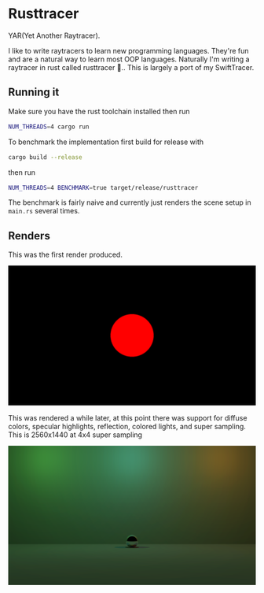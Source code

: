 # Rusttracer

YAR(Yet Another Raytracer).

I like to write raytracers to learn new programming languages. They're fun and are a natural way to learn most OOP languages. Naturally I'm writing a raytracer in rust called rusttracer 🙂.. This is largely a port of my SwiftTracer.

## Running it

Make sure you have the rust toolchain installed then run

```bash
NUM_THREADS=4 cargo run
```

To benchmark the implementation first build for release with

```bash
cargo build --release
```

then run

```bash
NUM_THREADS=4 BENCHMARK=true target/release/rusttracer
```

The benchmark is fairly naive and currently just renders the scene setup in `main.rs` several times.

## Renders

This was the first render produced.

![](docs/first-render.png)

This was rendered a while later, at this point there was support for diffuse colors, specular highlights, reflection, colored lights, and super sampling. This is 2560x1440 at 4x4 super sampling

![](docs/bit-later-render.png)